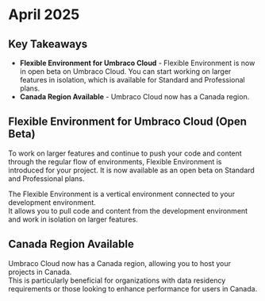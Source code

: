# April 2025

## Key Takeaways

* **Flexible Environment for Umbraco Cloud** - Flexible Environment is now in open beta on Umbraco Cloud. You can start working on larger features in isolation, which is available for Standard and Professional plans.
* **Canada Region Available** - Umbraco Cloud now has a Canada region.

## Flexible Environment for Umbraco Cloud (Open Beta)

To work on larger features and continue to push your code and content through the regular flow of environments, Flexible Environment is introduced for your project. It is now available as an open beta on Standard and Professional plans.

The Flexible Environment is a vertical environment connected to your development environment.\
It allows you to pull code and content from the development environment and work in isolation on larger features.

## Canada Region Available

Umbraco Cloud now has a Canada region, allowing you to host your projects in Canada.\
This is particularly beneficial for organizations with data residency requirements or those looking to enhance performance for users in Canada.
